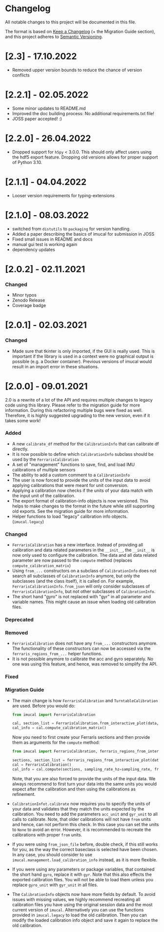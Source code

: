 # Changelog
All notable changes to this project will be documented in this file.

The format is based on [Keep a Changelog](https://keepachangelog.com/en/1.0.0/) (+ the Migration Guide section), and 
this project adheres to [Semantic Versioning](https://semver.org/spec/v2.0.0.html).

# [2.3] - 17.10.2022

- Removed upper version bounds to reduce the chance of version conflicts

# [2.2.1] - 02.05.2022

- Some minor updates to README.md
- Improved the doc building process: No additional requirements.txt file!
- JOSS paper accepted! :)

# [2.2.0] - 26.04.2022

- Dropped support for `h5py` < 3.0.0. This should only affect users using the hdf5 export feature.
  Dropping old versions allows for proper support of Python 3.10.

# [2.1.1] - 04.04.2022

- Looser version requirements for typing-extensions

# [2.1.0] - 08.03.2022

- switched from `distutils` to `packaging` for version handling.
- Added a paper describing the basics of imucal for submission in JOSS
- Fixed small issues in README and docs
- manual gui test is working again
- dependency updates

# [2.0.2] - 02.11.2021

### Changed

- Minor typos
- Zenodo Release
- Coverage badge

# [2.0.1] - 02.03.2021

### Changed

- Made sure that tkinter is only imported, if the GUI is really used.
  This is important if the library is used in a context were no graphical output is possible (e.g. a Docker container).
  Previous versions of imucal would result in an import error in these situations.

# [2.0.0] - 09.01.2021 

2.0 is a rewrite of a lot of the API and requires multiple changes to legacy code using this library.
Please refer to the migration guide for more information.
During this refactoring multiple bugs were fixed as well.
Therefore, it is highly suggested upgrading to the new version, even if it takes some work!

### Added

- A new `calibrate_df` method for the `CalibrationInfo` that can calibrate df directly.
- It is now possible to define which `CalibrationInfo` subclass should be used by the `FerrarisCalibration`
- A set of "management" functions to save, find, and load IMU calibrations of multiple sensors
- The ability to add a custom comment to a `CalibrationInfo`
- The user is now forced to provide the units of the input data to avoid applying calibrations that were meant for unit
  conversion.
- Applying a calibration now checks if the units of your data match with the input unit of the calibration.
- The export format of calibration-info objects is now versioned.
  This helps to make changes to the format in the future while still supporting old exports.
  See the migration guide for more information.
- Helper functions to load "legacy" calibration info objects. (`imucal.legacy`)

### Changed

- `FerrarisCalibration` has a new interface.
  Instead of providing all calibration and data related parameters in the `__init__`, the `__init__` is now only used
  to configure the calibration.
  The data and all data related parameter are now passed to the `compute` method (replaces `compute_calibration_matrix`)
- Using `from_...` constructors on a subclass of `CalibrationInfo` does not search all subclasses of `CalibrationInfo`
  anymore, but only the subclasses (and the class itself), it is called on.
  For example, `FerrarisCalibrationInfo.from_json` will only consider subclasses of `FerrarisCalibrationInfo`, but not
  other subclasses of `CalibrationInfo`.
- The short hand "gyro" is not replaced with "gyr" in all parameter and variable names.
  This might cause an issue when loading old calibration files.

### Deprecated

### Removed

- `FerrarisCalibration` does not have any `from_...` constructors anymore.
  The functionality of these constructors can now be accessed via the `ferraris_regions_from_...` helper functions.
- It is not possible anymore to calibrate the acc and gyro separately.
  No one was using this feature, and hence, was removed to simplify the API.

### Fixed

### Migration Guide

- The main change is how `FerrarisCalibration` and `TurntableCalibration` are used.
  Before you would do:
  ```python
  from imucal import FerrarisCalibration

  cal, section_list = FerrarisCalibration.from_interactive_plot(data, sampling_rate=sampling_rate)
  cal_info = cal.compute_calibration_matrix()
  ```

  Now you need to first create your Ferraris sections and then provide them as arguments for the `compute` method:

  ```python
  from imucal import FerrarisCalibration, ferraris_regions_from_interactive_plot

  sections, section_list = ferraris_regions_from_interactive_plot(data)
  cal = FerrarisCalibration()
  cal_info = cal.compute(sections, sampling_rate_hz=sampling_rate, from_acc_unit="m/s^2", from_gyr_unit="deg/s")
  ```
  
  Note, that you are also forced to provide the units of the input data.
  We always recommend to first turn your data into the same units you would expect after the calibration and then using
  the calibrations as refinement.
- `CalibrationInfot.calibrate` now requires you to specify the units of your data and validates that they match the 
  units expected by the calibration.
  You need to add the parameters `acc_unit` and `gyr_unit` to all calls to calibrate.
  Note, that older calibrations will not have `from` units and hence, can not perform this check.
  In this case you can set the units to `None` to avoid an error.
  However, it is recommended to recreate the calibrations with proper `from` units.
- If you were using `from_json_file` before, double check, if this still works for you, as the way the correct baseclass
  is selected have been chosen.
  In any case, you should consider to use `imucal.management.load_calibration_info` instead, as it is more flexible.
- If you were using any parameters or package variables, that contained the short hand `gyro`, replace it with `gyr`.
  Note that this also effects the exported calibration files.
  You will not be able to load them unless you replace `gyro_unit` with `gyr_unit` in all files.
- The `CalibrationInfo` objects now have more fields by default.
  To avoid issues with missing values, we highly recommend recreating all calibration files you have using the original
  session data and the most current version of `imucal`.
  Alternatively you can use the functions provided in `imucal.legacy` to load the old
  calibration.
  Then you can modify the loaded calibration info object and save it again to replace the old calibration.


